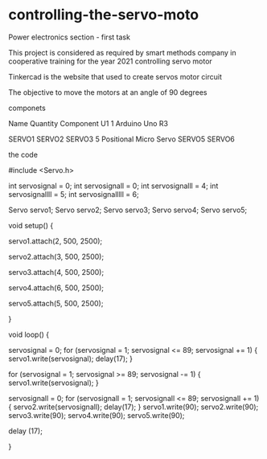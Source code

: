 # controlling-the-servo-moto
Power electronics section - first task

This project is considered as required by smart methods company in cooperative training for the year 2021 
controlling servo motor 

Tinkercad is the website that used to create servos motor circuit

The objective to move the motors at an angle of 90 degrees

componets 

Name	      Quantity      	Component
 U1	            1	         Arduino Uno R3
                           
SERVO1 
SERVO2
SERVO3        5           Positional Micro Servo
SERVO5
SERVO6	 


the code 

#include <Servo.h>

int servosignal = 0; 
int servosignall = 0; 
int servosignalll = 4; 
int servosignallll = 5; 
int servosignalllll = 6; 

Servo servo1;
Servo servo2;
Servo servo3;
Servo servo4;
Servo servo5;

void setup()
{

  servo1.attach(2, 500, 2500);

  servo2.attach(3, 500, 2500);

  servo3.attach(4, 500, 2500);

  servo4.attach(6, 500, 2500);

  servo5.attach(5, 500, 2500);

  }

void loop()
{
  
  servosignal = 0;
  for (servosignal = 1; servosignal <= 89; servosignal += 1) {
    servo1.write(servosignal);
 delay(17);
  }
  
  for (servosignal = 1; servosignal >= 89; servosignal -= 1) {
    servo1.write(servosignal);
  }

  servosignall = 0;
  for (servosignall = 1; servosignall <= 89; servosignall += 1) {
    servo2.write(servosignall);
 delay(17);
  }
  servo1.write(90);
  servo2.write(90);
  servo3.write(90);
  servo4.write(90);
  servo5.write(90);
  
  delay (17);
 
    
    
    
 }




